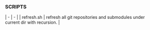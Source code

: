 ### SCRIPTS

| - | - |
| refresh.sh | refresh all git repositories and submodules under current dir with recursion. |

